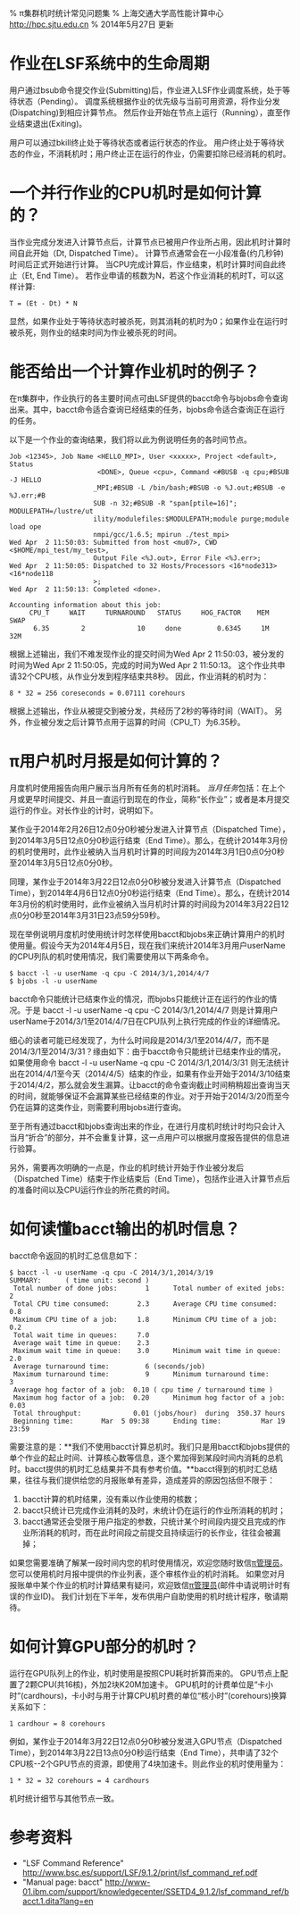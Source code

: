 % π集群机时统计常见问题集
% 上海交通大学高性能计算中心\
<http://hpc.sjtu.edu.cn>
% 2014年5月27日 更新

作业在LSF系统中的生命周期
=======

用户通过bsub命令提交作业(Submitting)后，作业进入LSF作业调度系统，处于等待状态（Pending）。
调度系统根据作业的优先级与当前可用资源，将作业分发(Dispatching)到相应计算节点。
然后作业开始在节点上运行（Running），直至作业结束退出(Exiting)。

用户可以通过bkill终止处于等待状态或者运行状态的作业。
用户终止处于等待状态的作业，不消耗机时；用户终止正在运行的作业，仍需要扣除已经消耗的机时。

一个并行作业的CPU机时是如何计算的？
=======

当作业完成分发进入计算节点后，计算节点已被用户作业所占用，因此机时计算时间自此开始（Dt, Dispatched Time）。
计算节点通常会在一小段准备(约几秒钟)时间后正式开始进行计算。
当CPU完成计算后，作业结束，机时计算时间自此终止（Et, End Time）。
若作业申请的核数为N，若这个作业消耗的机时T，可以这样计算:

	T = (Et - Dt) * N

显然，如果作业处于等待状态时被杀死，则其消耗的机时为0；如果作业在运行时被杀死，则作业的结束时间为作业被杀死的时间。

能否给出一个计算作业机时的例子？
=======

在π集群中，作业执行的各主要时间点可由LSF提供的bacct命令与bjobs命令查询出来。其中，bacct命令适合查询已经结束的任务，bjobs命令适合查询正在运行的任务。

以下是一个作业的查询结果，我们将以此为例说明任务的各时间节点。

	Job <12345>, Job Name <HELLO_MPI>, User <xxxxx>, Project <default>, Status
	                      <DONE>, Queue <cpu>, Command <#BUSB -q cpu;#BSUB -J HELLO
	                     _MPI;#BSUB -L /bin/bash;#BSUB -o %J.out;#BSUB -e %J.err;#B
	                     SUB -n 32;#BSUB -R "span[ptile=16]"; MODULEPATH=/lustre/ut
	                     ility/modulefiles:$MODULEPATH;module purge;module load ope
	                     nmpi/gcc/1.6.5; mpirun ./test_mpi>
	Wed Apr  2 11:50:03: Submitted from host <mu07>, CWD <$HOME/mpi_test/my_test>,
	                     Output File <%J.out>, Error File <%J.err>;
	Wed Apr  2 11:50:05: Dispatched to 32 Hosts/Processors <16*node313> <16*node118
	                     >;
	Wed Apr  2 11:50:13: Completed <done>.
	
	Accounting information about this job:
	     CPU_T     WAIT     TURNAROUND   STATUS     HOG_FACTOR    MEM    SWAP
	      6.35        2             10     done         0.6345     1M     32M

根据上述输出，我们不难发现作业的提交时间为Wed Apr  2 11:50:03，被分发的时间为Wed Apr  2 11:50:05，完成的时间为Wed Apr 2 11:50:13。
这个作业共申请32个CPU核，从作业分发到程序结束共8秒。
因此，作业消耗的机时为：

	8 * 32 = 256 coreseconds = 0.07111 corehours

根据上述输出，作业从被提交到被分发，共经历了2秒的等待时间（WAIT）。
另外，作业被分发之后计算节点用于运算的时间（CPU_T）为6.35秒。

π用户机时月报是如何计算的？
=======

月度机时使用报告向用户展示当月所有任务的机时消耗。
*当月任务*包括：在上个月或更早时间提交、并且一直运行到现在的作业，简称“长作业”；或者是本月提交运行的作业。对长作业的计时，说明如下。

某作业于2014年2月26日12点0分0秒被分发进入计算节点（Dispatched Time），到2014年3月5日12点0分0秒运行结束（End Time）。那么，在统计2014年3月份的机时使用时，此作业被纳入当月机时计算的时间段为2014年3月1日0点0分0秒至2014年3月5日12点0分0秒。

同理，某作业于2014年3月22日12点0分0秒被分发进入计算节点（Dispatched Time），到2014年4月6日12点0分0秒运行结束（End Time）。那么，在统计2014年3月份的机时使用时，此作业被纳入当月机时计算的时间段为2014年3月22日12点0分0秒至2014年3月31日23点59分59秒。

现在举例说明月度机时使用统计时怎样使用bacct和bjobs来正确计算用户的机时使用量。假设今天为2014年4月5日，现在我们来统计2014年3月用户userName的CPU列队的机时使用情况，我们需要使用以下两条命令。

	$ bacct -l -u userName -q cpu -C 2014/3/1,2014/4/7
	$ bjobs -l -u userName

bacct命令只能统计已结束作业的情况，而bjobs只能统计正在运行的作业的情况。于是 bacct -l -u userName -q cpu -C 2014/3/1,2014/4/7 则是计算用户userName于2014/3/1至2014/4/7日在CPU队列上执行完成的作业的详细情况。

细心的读者可能已经发现了，为什么时间段是2014/3/1至2014/4/7，而不是2014/3/1至2014/3/31？缘由如下：由于bacct命令只能统计已结束作业的情况，如果使用命令 bacct -l -u userName -q cpu -C 2014/3/1,2014/3/31 则无法统计出在2014/4/1至今天（2014/4/5）结束的作业，如果有作业开始于2014/3/10结束于2014/4/2，那么就会发生漏算。让bacct的命令查询截止时间稍稍超出查询当天的时间，就能够保证不会漏算某些已经结束的作业。对于开始于2014/3/20而至今仍在运算的这类作业，则需要利用bjobs进行查询。

至于所有通过bacct和bjobs查询出来的作业，在进行月度机时统计时均只会计入当月“折合”的部分，并不会重复计算，这一点用户可以根据月度报告提供的信息进行验算。

另外，需要再次明确的一点是，作业的机时统计开始于作业被分发后（Dispatched Time）结束于作业结束后（End Time），包括作业进入计算节点后的准备时间以及CPU运行作业的所花费的时间。

如何读懂bacct输出的机时信息？
=======

bacct命令返回的机时汇总信息如下：

	$ bacct -l -u userName -q cpu -C 2014/3/1,2014/3/19
	SUMMARY:      ( time unit: second )
	 Total number of done jobs:       1      Total number of exited jobs:     2
	 Total CPU time consumed:       2.3      Average CPU time consumed:     0.8
	 Maximum CPU time of a job:     1.8      Minimum CPU time of a job:     0.2
	 Total wait time in queues:     7.0
	 Average wait time in queue:    2.3
	 Maximum wait time in queue:    3.0      Minimum wait time in queue:    2.0
	 Average turnaround time:         6 (seconds/job)
	 Maximum turnaround time:         9      Minimum turnaround time:         3
	 Average hog factor of a job:  0.10 ( cpu time / turnaround time )
	 Maximum hog factor of a job:  0.20      Minimum hog factor of a job:  0.03
	 Total throughput:             0.01 (jobs/hour)  during  350.37 hours
	 Beginning time:       Mar  5 09:38      Ending time:          Mar 19 23:59

需要注意的是：**我们不使用bacct计算总机时。我们只是用bacct和bjobs提供的单个作业的起止时间、计算核心数等信息，逐个累加得到某段时间内消耗的总机时。bacct提供的机时汇总结果并不具有参考价值。**bacct得到的机时汇总结果，往往与我们提供给您的月报账单有差异，造成差异的原因包括但不限于：

1. bacct计算的机时结果，没有乘以作业使用的核数；
2. bacct只统计已完成作业消耗的及时，未统计仍在运行的作业所消耗的机时；
3. bacct通常还会受限于用户指定的参数，只统计某个时间段内提交且完成的作业所消耗的机时，而在此时间段之前提交且持续运行的长作业，往往会被漏掉；

如果您需要准确了解某一段时间内您的机时使用情况，欢迎您随时致信[π管理员](mailto:sjtuhpc-sysadmin@googlegroups.com)。
您可以使用机时月报中提供的作业列表，逐个审核作业的机时消耗。
如果您对月报账单中某个作业的机时计算结果有疑问，欢迎致信[π管理员](mailto:sjtuhpc-sysadmin@googlegroups.com)(邮件中请说明计时有误的作业ID)。
我们计划在下半年，发布供用户自助使用的机时统计程序，敬请期待。

如何计算GPU部分的机时？
=======

运行在GPU队列上的作业，机时使用是按照CPU耗时折算而来的。
GPU节点上配置了2颗CPU(共16核)，外加2块K20M加速卡。
GPU机时的计费单位是“卡小时”(cardhours)，卡小时与用于计算CPU机时费的单位“核小时”(corehours)换算关系如下：

	1 cardhour = 8 corehours

例如，某作业于2014年3月22日12点0分0秒被分发进入GPU节点（Dispatched Time），到2014年3月22日13点0分0秒运行结束（End Time），共申请了32个CPU核--2个GPU节点的资源，即使用了4块加速卡。则此作业的机时使用量为： 

	1 * 32 = 32 corehours = 4 cardhours
	
机时统计细节与其他节点一致。

参考资料
======
* "LSF Command Reference" <http://www.bsc.es/support/LSF/9.1.2/print/lsf_command_ref.pdf>
* "Manual page: bacct" <http://www-01.ibm.com/support/knowledgecenter/SSETD4_9.1.2/lsf_command_ref/bacct.1.dita?lang=en>

